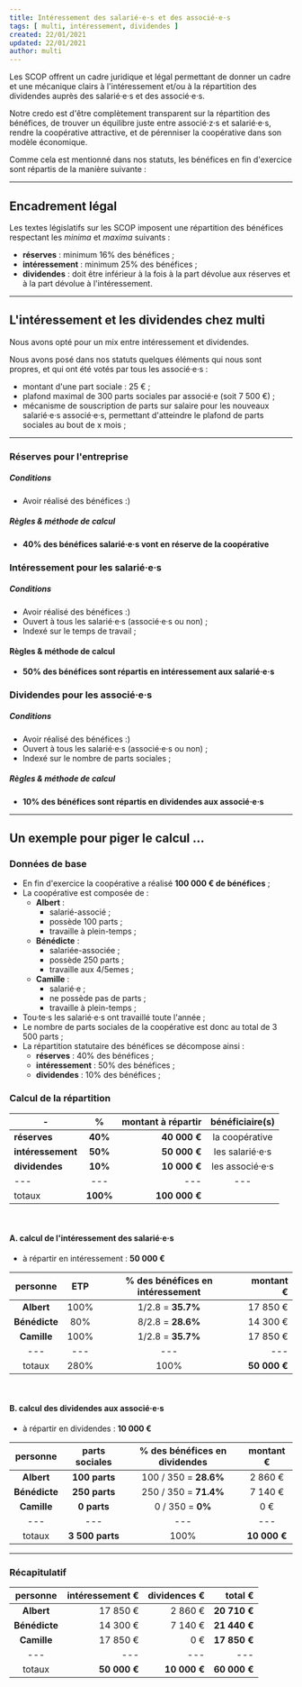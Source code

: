 ```yaml
---
title: Intéressement des salarié·e·s et des associé·e·s
tags: [ multi, intéressement, dividendes ]
created: 22/01/2021
updated: 22/01/2021
author: multi
---
```


Les SCOP offrent un cadre juridique et légal permettant de donner un cadre et une mécanique clairs à l'intéressement et/ou à la répartition des dividendes auprès des salarié·e·s et des associé·e·s.

Notre credo est d'être complètement transparent sur la répartition des bénéfices, de trouver un équilibre juste entre associé·z·s et salarié·e·s, rendre la coopérative attractive, et de pérenniser la coopérative dans son modèle économique.

Comme cela est mentionné dans nos statuts, les bénéfices en fin d'exercice sont répartis de la manière suivante :

---

## Encadrement légal

Les textes législatifs sur les SCOP imposent une répartition des bénéfices respectant les *minima* et *maxima* suivants :

- **réserves** : minimum 16% des bénéfices ;
- **intéressement** : minimum 25% des bénéfices ;
- **dividendes** : doit être inférieur à la fois à la part dévolue aux réserves et à la part dévolue à l'intéressement.

---

## L'intéressement et les dividendes chez multi

Nous avons opté pour un mix entre intéressement et dividendes. 

Nous avons posé dans nos statuts quelques éléments qui nous sont propres, et  qui ont été votés par tous les associé·e·s :

- montant d'une part sociale : 25 € ;
- plafond maximal de 300 parts sociales par associé·e (soit 7 500 €) ;
- mécanisme de souscription de parts sur salaire pour les nouveaux salarié·e·s associé·e·s, permettant d'atteindre le plafond de parts sociales au bout de x mois ;

---

### Réserves pour l'entreprise

##### Conditions

- Avoir réalisé des bénéfices :)

##### Règles & méthode de calcul

- **40% des bénéfices salarié·e·s vont en réserve de la coopérative**

### Intéressement pour les salarié·e·s

##### Conditions

- Avoir réalisé des bénéfices :)
- Ouvert à tous les salarié·e·s (associé·e·s ou non) ;
- Indexé sur le temps de travail ;

#### Règles & méthode de calcul

- **50% des bénéfices sont répartis en intéressement aux salarié·e·s**

### Dividendes pour les associé·e·s

##### Conditions

- Avoir réalisé des bénéfices :)
- Ouvert à tous les salarié·e·s (associé·e·s ou non) ;
- Indexé sur le nombre de parts sociales ;

##### Règles & méthode de calcul

- **10% des bénéfices sont répartis en dividendes aux associé·e·s**

---

## Un exemple pour piger le calcul ...

### Données de base

- En fin d'exercice la coopérative a réalisé **100 000 € de bénéfices** ;
- La coopérative est composée de :
  - **Albert** :
    - salarié-associé ;
    - possède 100 parts ;
    - travaille à plein-temps ;
  - **Bénédicte** :
    - salariée-associée ;
    - possède 250 parts ;
    - travaille aux 4/5emes ;
  - **Camille** : 
    - salarié·e ;
    - ne possède pas de parts ;
    - travaille à plein-temps ;
- Tou·te·s les salarié·e·s ont travaillé toute l'année ;
- Le nombre de parts sociales de la coopérative est donc au total de 3 500 parts ;
- La répartition statutaire des bénéfices se décompose ainsi :
  - **réserves** : 40% des bénéfices ;
  - **intéressement** : 50% des bénéfices ;
  - **dividendes** : 10% des bénéfices ;

### Calcul de la répartition

| - | % | montant à répartir | bénéficiaire(s) |
| --- | :-:  | --: | :-: |
| **réserves** | **40%**  | **40 000 €** | la coopérative |
| **intéressement** | **50%**  | **50 000 €** | les salarié·e·s |
| **dividendes** | **10%**  | **10 000 €** | les associé·e·s |
| --- | ---  | --- | --- | --- |
| totaux | **100%**  | **100 000 €** |  |

<br>

#### A. calcul de l'intéressement des salarié·e·s

- à répartir en intéressement : **50 000 €**

| personne | ETP | % des bénéfices en intéressement | montant € |
| :-: | :-:  | :-: | --: |
| **Albert** | 100%  | 1/2.8 = **35.7%** | 17 850 € |
| **Bénédicte** | 80%  | 8/2.8 = **28.6%** | 14 300 €  |
| **Camille** | 100%  | 1/2.8 = **35.7%**  |  17 850 €  |
| --- | ---  | --- | --- | --- |
| totaux | 280%  | 100% | **50 000 €** |

<br>

#### B. calcul des dividendes aux associé·e·s

- à répartir en  dividendes : **10 000 €**

| personne | parts sociales | % des bénéfices en dividendes | montant € |
| :-: | :-:  | :-: | :-: |
| **Albert** | **100 parts**  | 100 / 350  = **28.6%** | 2 860 € |
| **Bénédicte** | **250 parts**  | 250 / 350  = **71.4%** | 7 140 € |
| **Camille** | **0 parts**  | 0 / 350 = **0%** | 0 € |
| --- | ---  | --- | --- | --- |
| totaux | **3 500 parts**  | 100% | **10 000 €** |

---

### Récapitulatif

| personne | intéressement € | dividences € | total € |
| :-: | --:  | --: | --: |
| **Albert** | 17 850 € | 2 860 € | **20 710 €** |
| **Bénédicte** | 14 300 € | 7 140 € | **21 440 €** |
| **Camille** | 17 850 € | 0 € |  **17 850 €** |
| --- | ---  | --- | --- | --- |
| totaux | **50 000 €**  | **10 000 €** | **60 000 €** |
